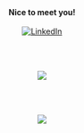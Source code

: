 <div id = 'greeting' align='center'>
<strong>Nice to meet you!</strong>
<br><br>
<a href ="https://www.linkedin.com/in/ishaan-variava">
<img alt="LinkedIn" src="https://img.shields.io/badge/linkedin-%230077B5.svg?style=for-the-badge&logo=linkedin&logoColor=white">
</a>
</div>

<br><br>

<div id="stats" align='center'>

<img src = "https://github-readme-stats.vercel.app/api?username=5h3r10k&show_icons=true&bg_color=000&text_color=AAA&hide_border=true&icon_color=85F&include_all_commits=true&hide_title=true">

<br><br>

<img src = "https://github-readme-stats.vercel.app/api/top-langs/?username=5h3r10k&count_private=true&show_icons=true&bg_color=000&text_color=c2ced2&hide_border=true&icon_color=82F&layout=compact&langs_count=10">

</div>